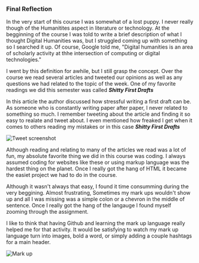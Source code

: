 ### Final Reflection

  In the very start of this course I was somewhat of a lost puppy. I never really though of the Humanitites aspect in literature or technology. At the begginning of the course I was told to write a brief description of what I thought Digital Humanities was, but I struggled coming up with something so I searched it up. Of course, Google told me, "Digital humanities is an area of scholarly activity at thhe intersection of computing or digital technologies." 

  I went by this definition for awhile, but I still grasp the concept. Over the course we read several articles and tweeted our opinions as well as any questions we had related to the topic of the week. One of my favorite readings we did this semester was called ***Shitty First Drafts*** 
  
  In this article the author discussed how stressful writing a first draft can be. As someone who is constantly writing paper after paper, I never related to something so much. I remember tweeting about the article and finding it so easy to realate and tweet about. I even mentioned how freaked I get when it comes to others reading my mistakes or in this case ***Shitty First Drafts***

![Tweet screenshot](https://AdaChicas3.github.io/Ada-Chicas-CNU/images/tweet.png)

Although reading and relating to many of the articles we read was a lot of fun, my absolute favorite thing we did in this course was coding. I always assumed coding for websites like these or using markup language was the hardest thing on the planet. Once I really got the hang of HTML it became the easiet project we had to do in the course. 

Although it wasn't always that easy, I found it time consumming during the very beggining. Almost frustrating, Sometimes my mark ups wouldn't show up and all I was missing was a simple colon or a chevron in the middle of sentence. Once I really got the hang of the langauge I found myself zooming through the assignment. 
  
I like to think that having Github and learning the mark up language really helped me for that activity. It would be satisfying to watch my mark up language turn into images, bold a word, or simply adding a couple hashtags for a main header. 

![Mark up](https://AdaChhicas3.github.io/Ada-Chicas-CNU/images/markup.png)  
